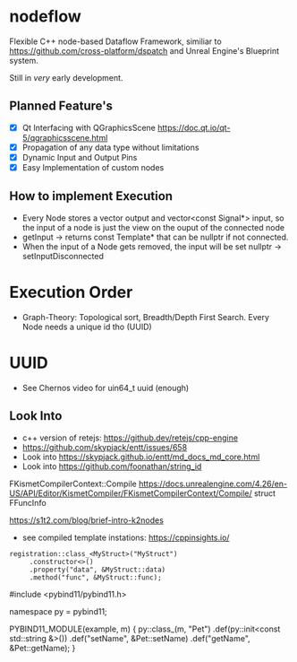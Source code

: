 # nodeflow

Flexible C++ node-based Dataflow Framework, similiar to
https://github.com/cross-platform/dspatch and Unreal Engine's Blueprint system.

Still in _very_ early development.

## Planned Feature's
- [x] Qt Interfacing with QGraphicsScene https://doc.qt.io/qt-5/qgraphicsscene.html
- [x] Propagation of any data type without limitations
- [x] Dynamic Input and Output Pins
- [x] Easy Implementation of custom nodes 

## How to implement Execution
- Every Node stores a vector<Signal> output and vector<const Signal*> input, so the input of a node is just the view on the ouput of the connected node
- getInput -> returns const Template* that can be nullptr if not connected.
- When the input of a Node gets removed, the input will be set nullptr -> setInputDisconnected
# Execution Order
- Graph-Theory: Topological sort, Breadth/Depth First Search. Every Node needs a unique id tho (UUID)

# UUID
- See Chernos video for uin64_t uuid (enough)

## Look Into
- c++ version of retejs: https://github.dev/retejs/cpp-engine
- https://github.com/skypjack/entt/issues/658
- Look into https://skypjack.github.io/entt/md_docs_md_core.html
- Look into https://github.com/foonathan/string_id

FKismetCompilerContext::Compile https://docs.unrealengine.com/4.26/en-US/API/Editor/KismetCompiler/FKismetCompilerContext/Compile/
struct FFuncInfo

https://s1t2.com/blog/brief-intro-k2nodes
<!--
- Look into ChaiScript Types
  -  any.hpp https://github.com/ChaiScript/ChaiScript/blob/3aa1fa8278efaa369487f5a7203f3b483a6ae09c/include/chaiscript/dispatchkit/any.hpp
  -  boxed_value https://github.com/ChaiScript/ChaiScript/blob/3aa1fa8278efaa369487f5a7203f3b483a6ae09c/include/chaiscript/dispatchkit/boxed_value.hpp
  -  compile time typeid https://github.dev/ChaiScript/ChaiScript/blob/develop/include/chaiscript/dispatchkit/type_conversions.hpp -->
  -  see compiled template instations: https://cppinsights.io/

    registration::class_<MyStruct>("MyStruct")
         .constructor<>()
         .property("data", &MyStruct::data)
         .method("func", &MyStruct::func);



#include <pybind11/pybind11.h>

namespace py = pybind11;

PYBIND11_MODULE(example, m) {
    py::class_<Pet>(m, "Pet")
        .def(py::init<const std::string &>())
        .def("setName", &Pet::setName)
        .def("getName", &Pet::getName);
}
